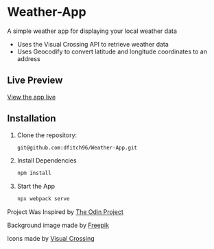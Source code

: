 # Weather-App

A simple weather app for displaying your local weather data

- Uses the Visual Crossing API to retrieve weather data
- Uses Geocodify to convert latitude and longitude coordinates to an address

## Live Preview

[View the app live](https://dfitch96.github.io/Weather-App/)

## Installation

1. Clone the repository:
   ```bash
   git@github.com:dfitch96/Weather-App.git
2. Install Dependencies
   ```bash
   npm install
3. Start the App
   ```bash
   npx webpack serve

Project Was Inspired by [The Odin Project](https://www.theodinproject.com/lessons/node-path-javascript-weather-app)

Background image made by [Freepik](https://www.freepik.com/)

Icons made by [Visual Crossing](https://github.com/visualcrossing/WeatherIcons)

  
   

     
